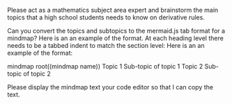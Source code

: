 Please act as a mathematics subject area expert and brainstorm the main topics that a high school students needs to know on derivative rules.

Can you convert the topics and subtopics to the mermaid.js tab format for a mindmap?  Here is an an example of the format. At each heading level there needs to be a tabbed indent to match the section level: Here is an an example of the format:

mindmap
  root((mindmap name))
    Topic 1
      Sub-topic of topic 1
    Topic 2
      Sub-topic of topic 2

Please display the mindmap text your code editor so that I can copy the text.
